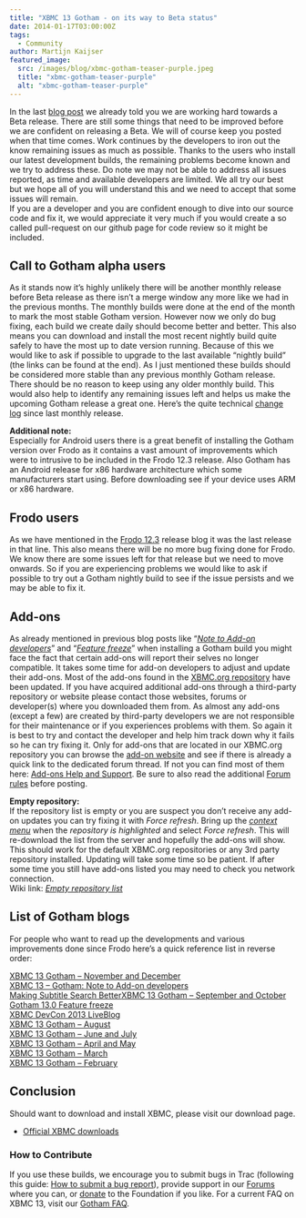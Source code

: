 ```yaml
---
title: "XBMC 13 Gotham - on its way to Beta status"
date: 2014-01-17T03:00:00Z
tags:
  - Community
author: Martijn Kaijser
featured_image:
  src: /images/blog/xbmc-gotham-teaser-purple.jpeg
  title: "xbmc-gotham-teaser-purple"
  alt: "xbmc-gotham-teaser-purple"
---
```


In the last [blog post](/article/xbmc-13-gotham--november-and-december "“XBMC 13 Gotham – November and December”") we already told you we are working hard towards a Beta release. There are still some things that need to be improved before we are confident on releasing a Beta. We will of course keep you posted when that time comes. Work continues by the developers to iron out the know remaining issues as much as possible. Thanks to the users who install our latest development builds, the remaining problems become known and we try to address these. Do note we may not be able to address all issues reported, as time and available developers are limited. We all try our best but we hope all of you will understand this and we need to accept that some issues will remain.  
 If you are a developer and you are confident enough to dive into our source code and fix it, we would appreciate it very much if you would create a so called pull-request on our github page for code review so it might be included.

## Call to Gotham alpha users

As it stands now it’s highly unlikely there will be another monthly release before Beta release as there isn’t a merge window any more like we had in the previous months. The monthly builds were done at the end of the month to mark the most stable Gotham version. However now we only do bug fixing, each build we create daily should become better and better. This also means you can download and install the most recent nightly build quite safely to have the most up to date version running. Because of this we would like to ask if possible to upgrade to the last available “nightly build” (the links can be found at the end). As I just mentioned these builds should be considered more stable than any previous monthly Gotham release. There should be no reason to keep using any older monthly build. This would also help to identify any remaining issues left and helps us make the upcoming Gotham release a great one. Here’s the quite technical [change log](https://github.com/xbmc/xbmc/compare/Gotham_alpha11...master "Alpha 12 Changelog") since last monthly release.

**Additional note:**  
 Especially for Android users there is a great benefit of installing the Gotham version over Frodo as it contains a vast amount of improvements which were to intrusive to be included in the Frodo 12.3 release. Also Gotham has an Android release for x86 hardware architecture which some manufacturers start using. Before downloading see if your device uses ARM or x86 hardware.

## Frodo users

As we have mentioned in the [Frodo 12.3](/article/xbmc-123-frodo-fixes "XBMC 12.3 – Frodo fixes!") release blog it was the last release in that line. This also means there will be no more bug fixing done for Frodo. We know there are some issues left for that release but we need to move onwards. So if you are experiencing problems we would like to ask if possible to try out a Gotham nightly build to see if the issue persists and we may be able to fix it.

## Add-ons

As already mentioned in previous blog posts like “_[Note to Add-on developers](https://kodi.wiki/xbmc-13-gotham-note-to-add-on-developers/)_” and “[_Feature freeze_](https://kodi.wiki/gotham-13-0-feature-freeze/)” when installing a Gotham build you might face the fact that certain add-ons will report their selves no longer compatible. It takes some time for add-on developers to adjust and update their add-ons. Most of the add-ons found in the [XBMC.org repository](https://kodi.wiki/view/Add-on_manager) have been updated. If you have acquired additional add-ons through a third-party repository or website please contact those websites, forums or developer(s) where you downloaded them from. As almost any add-ons (except a few) are created by third-party developers we are not responsible for their maintenance or if you experiences problems with them. So again it is best to try and contact the developer and help him track down why it fails so he can try fixing it. Only for add-ons that are located in our XBMC.org repository you can browse the [add-on website](http://addons.xbmc.org/) and see if there is already a quick link to the dedicated forum thread. If not you can find most of them here: [Add-ons Help and Support](https://forum.kodi.tv/forumdisplay.php?fid=27). Be sure to also read the additional [Forum rules](https://forum.kodi.tv/forumdisplay.php?fid=199) before posting.

**Empty repository:**  
 If the repository list is empty or you are suspect you don’t receive any add-on updates you can try fixing it with _Force refresh_. Bring up the _[context menu](https://kodi.wiki/view/Context_menu "Context menu")_ when the _repository is highlighted_ and select _Force refresh_. This will re-download the list from the server and hopefully the add-ons will show. This should work for the default XBMC.org repositories or any 3rd party repository installed. Updating will take some time so be patient. If after some time you still have add-ons listed you may need to check you network connection.  
 Wiki link: [_Empty repository list_](https://kodi.wiki/view/Add-on_manager)

## List of Gotham blogs

For people who want to read up the developments and various improvements done since Frodo here’s a quick reference list in reverse order:

[XBMC 13 Gotham – November and December](/article/xbmc-13-gotham-its-way-beta-status "“XBMC 13 Gotham – November and December”")  
[XBMC 13 – Gotham: Note to Add-on developers](/xbmc-13-gotham-note-to-add-on-developers/http%3A "XBMC 13 – Gotham: Note to Add-on developers")  
[Making Subtitle Search Better](/article/making-subtitle-search-better "“Making Subtitle Search Better”")[XBMC 13 Gotham – September and October](/article/xbmc-13-gotham--september-and-october "“XBMC 13 Gotham – September and October”")  
[Gotham 13.0 Feature freeze](/article/gotham-130-feature-freeze)  
[XBMC DevCon 2013 LiveBlog](/article/xbmc-devcon-2013-liveblog "“XBMC DevCon 2013 LiveBlog”")  
[XBMC 13 Gotham – August](/article/xbmc-13-gotham-august-cycle "“XBMC 13 – Gotham – August Cycle”")  
[XBMC 13 Gotham – June and July](/article/xbmc-13-gotham-june-and-july-cycles "“XBMC 13 -Gotham – June and July Cycles”")  
[XBMC 13 Gotham – April and May](/article/xbmc-13-gotham-april-and-may-cycles " “XBMC 13 – Gotham – April and May cycles”")  
[XBMC 13 Gotham – March](/article/xbmc-13-gotham-march-cycle "“XBMC 13 – Gotham – March Cycle”")  
[XBMC 13 Gotham – February](/article/xbmc-13-gotham-february-cycle "“XBMC 13 – Gotham – February Cycle”")

## Conclusion

Should want to download and install XBMC, please visit our download page.

- [Official XBMC downloads](https://kodi.wiki/download/)

### How to Contribute

If you use these builds, we encourage you to submit bugs in Trac (following this guide: [How to submit a bug report](https://kodi.wiki/view/HOW-TO:Submit_a_bug_report)), provide support in our [Forums](https://forum.kodi.tv/ "XBMC Forums") where you can, or [donate](https://kodi.wiki/contribute/donate/ "XBMC Foundation Donations") to the Foundation if you like. For a current FAQ on XBMC 13, visit our [Gotham FAQ](<https://kodi.wiki/view/XBMC_v13_(Gotham)_FAQ> "XBMC 13 FAQ").
